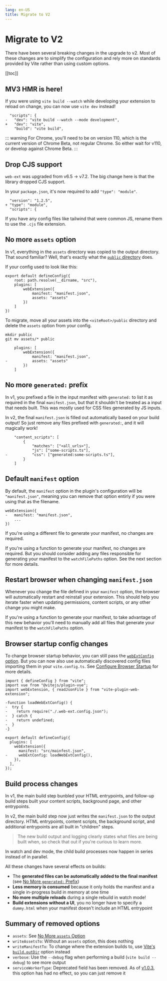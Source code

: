 ```yaml
---
lang: en-US
title: Migrate to V2
---
```


# Migrate to V2

There have been several breaking changes in the upgrade to v2. Most of these changes are to simplify the configuration and rely more on standards provided by Vite rather than using custom options.

[[toc]]

## MV3 HMR is here!

If you were using `vite build --watch` while developing your extension to reload on change, you can now use `vite dev` instead!

```diff:no-line-numbers
  "scripts": {
-   "dev": "vite build --watch --mode development",
+   "dev": "vite",
    "build": "vite build",
```

::: warning
For Chrome, you'll need to be on version 110, which is the current version of Chrome Beta, not regular Chrome. So either wait for v110, or develop against Chrome Beta.
:::

## Drop CJS support

`web-ext` was upgraded from v6.5 &rarr; v7.2. The big change here is that the library dropped CJS support.

In your `package.json`, it's now required to add `"type": "module"`.

```diff:no-line-numbers
  "version": "1.2.5",
+ "type": "module",
  "scripts": {
```

If you have any config files like tailwind that were common JS, rename them to use the `.cjs` file extension.

## No more `assets` option

In v1, everything in the `assets` directory was copied to the output directory. That sound familiar? Well, that's exactly what the [`public` directory](https://vitejs.dev/guide/assets.html#the-public-directory) does.

If your config used to look like this:

```ts:no-line-numbers
export default defineConfig({
    root: path.resolve(__dirname, "src"),
    plugins: [
        webExtension({
            manifest: "manifest.json",
            assets: "assets"
        })
    ]
})
```

To migrate, move all your assets into the `<viteRoot>/public` directory and delete the `assets` option from your config.

```bash:no-line-numbers
mkdir public
git mv assets/* public
```

```diff:no-line-numbers
    plugins: [
        webExtension({
            manifest: "manifest.json",
-           assets: "assets"
        })
    ]
```

## No more `generated:` prefix

In v1, you prefixed a file in the input manifest with `generated:` to list it as required in the final `manifest.json`, but that it shouldn't be treated as a input that needs built. This was mostly used for CSS files generated by JS inputs.

In v2, the final `manifest.json` is filled out automatically based on your build output! So just remove any files prefixed with `generated:`, and it will magically work!

```diff:no-line-numbers
    "content_scripts": [
        {
            "matches": ["<all_urls>"],
            "js": ["some-scripts.ts"],
-           "css": ["generated:some-scripts.ts"],
        }
    ]
```

## Default `manifest` option

By default, the `manifest` option in the plugin's configuration will be `"manifest.json"`, meaning you can remove that option entirly if you were using that as the filename.

```diff:no-line-numbers
webExtension({
-   manifest: "manifest.json",
    ...
})
```

If you're using a different file to generate your manifest, no changes are required.

If you're using a function to generate your manifest, no changes are required. But you should consider adding any files responsible for generating your manifest to the `watchFilePaths` option. See the next section for more details.

## Restart browser when changing `manifest.json`

Whenever you change the file defined in your `manifest` option, the browser will automatically restart and reinstall your extension. This should help you iterate faster when updating permissions, content scripts, or any other change you might make.

If you're using a function to generate your manifest, to take advantage of this new behavior you'll need to manually add all files that generate your manifest to the `watchFilePaths` option.

## Browser startup config changes

To change browser startup behavior, you can still pass the [`webExtConfig` option](/config/webextconfig). But you can now also use automatically discovered config files importing them in your `vite.config.ts`. See [Configure Browser Startup](/guide/configure-browser-startup.md) for more details.

```diff:no-line-numbers
import { defineConfig } from "vite";
import vue from "@vitejs/plugin-vue";
import webExtension, { readJsonFile } from "vite-plugin-web-extension";

-function loadWebExtConfig() {
-  try {
-    return require("./.web-ext.config.json");
-  } catch {
-    return undefined;
-  }
-}

export default defineConfig({
  plugins: [
    webExtension({
      manifest: "src/mainfest.json",
-     webExtConfig: loadWebExtConfig(),
    }),
  ],
});

```

## Build process changes

In v1, the main build step bunbled your HTML entrypoints, and follow-up build steps built your content scripts, background page, and other entrypoints.

In v2, the main build step now just writes the `manifest.json` to the output directory. HTML entrypoints, content scripts, the background script, and additional entrypoints are all built in "children" steps.

> The new build output and logging clearly states what files are being built when, so check that out if you're curious to learn more.

In watch and dev mode, the child build processes now happen in series instead of in parallel.

All these changes have several effects on builds:

- The **generated files can be automatically added to the final manifest** (see [No More `generated:` Prefix](#no-more-generated-prefix))
- **Less memory is consumed** because it only holds the manifest and a single in-progress build in memory at one time
- **No more multiple reloads** during a single rebuild in watch mode!
- **Build extensions without a UI**, you no longer have to specify a `dummy.html` when your manifest doesn't include an HTML entrypoint

## Summary of removed options

- `assets`: See [No More `assets` Option](#no-more-assets-option)
- `writeAssetsTo`: Without an `assets` option, this does nothing
- `writeManifestTo`: To change where the extension builds to, use [Vite's `build.outDir`](https://vitejs.dev/config/build-options.html#build-outdir) option instead
- `verbose`: Use the `--debug` flag when performing a build (`vite build --debug`) to see more output
- `serviceWorkerType`: Deprecated field has been removed. As of [v1.0.3](https://github.com/aklinker1/vite-plugin-web-extension/releases/tag/v1.0.3), this option has had no effect, so you can just remove it
